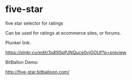 # five-star
five star selector for ratings

Can be used for ratings at ecommerce sites, or forums.

Plunker link:

https://plnkr.co/edit/3s89SpPJNQuce0vjGOUf?p=preview

BitBallon Demo:

http://five-star.bitballoon.com/
